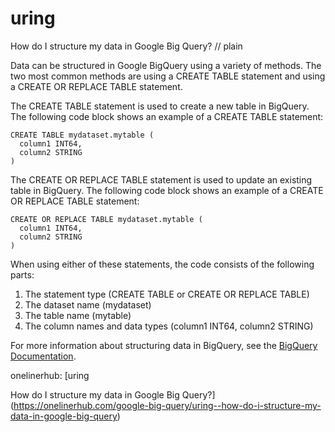 # uring

How do I structure my data in Google Big Query?
// plain

Data can be structured in Google BigQuery using a variety of methods. The two most common methods are using a CREATE TABLE statement and using a CREATE OR REPLACE TABLE statement.

The CREATE TABLE statement is used to create a new table in BigQuery. The following code block shows an example of a CREATE TABLE statement:

```
CREATE TABLE mydataset.mytable (
  column1 INT64,
  column2 STRING
)
```

The CREATE OR REPLACE TABLE statement is used to update an existing table in BigQuery. The following code block shows an example of a CREATE OR REPLACE TABLE statement:

```
CREATE OR REPLACE TABLE mydataset.mytable (
  column1 INT64,
  column2 STRING
)
```

When using either of these statements, the code consists of the following parts:

1. The statement type (CREATE TABLE or CREATE OR REPLACE TABLE)
2. The dataset name (mydataset)
3. The table name (mytable)
4. The column names and data types (column1 INT64, column2 STRING)

For more information about structuring data in BigQuery, see the [BigQuery Documentation](https://cloud.google.com/bigquery/docs/).

onelinerhub: [uring

How do I structure my data in Google Big Query?](https://onelinerhub.com/google-big-query/uring--how-do-i-structure-my-data-in-google-big-query)